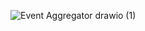 ![Event Aggregator drawio (1)](https://github.com/AjayKamath10/EventAggregatorDoor/assets/84276017/f627d11c-70c3-4240-9262-230b50c35ff8)
